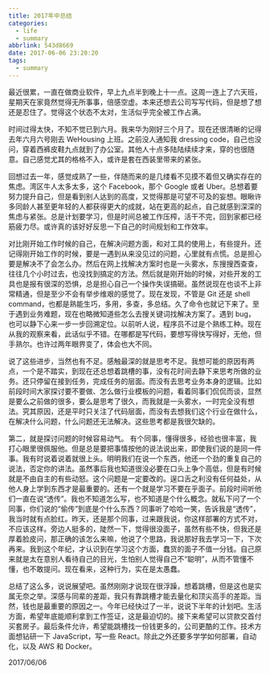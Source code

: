 ```yaml
---
title: 2017年中总结
categories:
  - life
  - summary
abbrlink: 543d8669
date: 2017-06-06 23:20:20
tags:
  - summary
---
```


最近很累，一直在做商业软件，早上九点半到晚上十一点。这周一连上了六天班，星期天在家竟然觉得无所事事，倍感空虚。本来还想去公司写写代码，但是想了想还是忍住了。觉得这个状态不太对，生活似乎完全被工作占满。

时间过得太快，不知不觉已到六月。我来华为刚好三个月了。现在还很清晰的记得去年六月六号刚去 WeHousing 上班。之前没人通知我 dressing code，自己也没问，穿着西裤皮鞋九点就到了办公室。其他人十点多陆陆续续才来，穿的也很随意。自己感觉尤其的格格不入，或许是套在西装里带来的紧张。

回想过去一年，感觉成熟了一些，伴随而来的是几缕看不见摸不着但又确实存在的焦虑。湾区牛人太多太多，这个 Facebook，那个 Google 或者 Uber。总想着要努力提升自己，但是看到别人达到的高度，又觉得那是可望不可及的妄想。眼瞅许多同龄人甚至更年轻的人都获得更大的成就，站在更高的起点，自己就感到深深的焦虑与紧张。总是计划要学习，但是时间总被工作压榨，活干不完，回到家都已经筋疲力尽。或许真的该好好反思一下自己的时间规划和工作效率。

对比刚开始工作时候的自己，在解决问题方面，和对工具的使用上，有些提升。还记得刚开始工作的时候，要是一遇到从来没见过的问题，心里就有点慌。总是担心要是解决不了会怎么办。然后在网上找解决方案时也是一头雾水，东搜搜西查查，往往几个小时过去，也没找到搞定的方法。然后就是刚开始的时候，对些开发的工具也是报有很深的恐惧，总是担心自己一个操作失误搞砸。虽然说现在也谈不上非常精通，但是至少不会有举步维艰的感觉了。现在发现，不管是 Git 还是 shell command，也都是熟能生巧，多用，多查，多总结。久了命令也就记下来了。至于遇到业务难题，现在也略微知道些怎么去搜关键词找解决方案了。遇到 bug，也可以静下心来一步一步回溯定位。以前听人说，程序员不过是个熟练工种。现在从我的观察来看，此话似乎不错。在哪都是写代码，要想写得快写得好，无他，但手熟尔。也许过两年眼界变了，体会也大不同。

说了这些进步，当然也有不足。感触最深的就是思考不足。我想可能的原因有两点，一个是不踏实，到现在还总想着跳槽的事，没有花时间去静下来思考所做的业务。还只停留在接到任务，完成任务的层面。而没有去思考业务本身的逻辑。比如前段时间大家探讨要不要做、怎么做行业模板的问题，看着同事们侃侃而谈，显然是要么之前做的很多，要么是思考了很久，而我就是一头雾水，一时完全没有想法。究其原因，还是平时只关注了代码层面，而没有去想我们这个行业在做什么，在解决什么问题，什么问题还无法解决。这些思考都是我很欠缺的。

第二，就是探讨问题的时候容易动气。 有个同事，懂得很多，经验也很丰富，我打心眼里很佩服他。但是总是要把事情按他的说法说出来，即使我们说的是同一件事。我有时说着说着就很上头。明明我们在说一个东西，他还一个劲的重复自己的说法，否定你的讲法。虽然事后我也知道很没必要在口头上争个高低，但是有时候就是不由自主的有些动怒。这个问题是一定要改的。逞口舌之利没有任何益处，从他人身上学到东西才是最重要的。还有一个就是学习不要在乎面子。前段时间听他们一直在说“透传”。我也不知道怎么写，也不知道是个什么概念。就私下问了一个同事，你们说的“偷传”到底是个什么东西？同事听了哈哈一笑，告诉我是“透传”，我当时就有点脸红。昨天，还是那个同事，过来跟我说，你这样部署的方式不对，不应该这样。旁边人挺多的，陡然一下，觉得很没面子，虽然有些不快，但我还是厚着脸皮问，那正确的该怎么来嘛，他说了个思路，我说那好我去学习一下，下次再来。我到这个年纪，才认识到在学习这个方面，蠢货的面子不值一分钱。自己原来就是太在意别人看待自己的目光，生怕别人觉得自己不“聪明”，从而不管懂不懂，也不敢提问。现在看来，这种行为，实在是太愚蠢。

总结了这么多，说说展望吧。虽然刚刚才说现在很浮躁，想着跳槽，但是这也是实属无奈之举。深感与同辈的差距，我只有靠跳槽才能去量化和顶尖高手的差距。当然，钱也是最重要的原因之一。今年已经快过了一半，说说下半年的计划吧。生活方面，希望年底能顺利拿到工作签证，这是最迫切的。接下来希望可以贷款交首付买套房子。最后条件允许，希望能跳槽找一份钱更多的，公司更酷的工作。技术方面想钻研一下 JavaScript，写一些 React。除此之外还要多学学如何部署，自动化，以及 AWS 和 Docker。

2017/06/06
